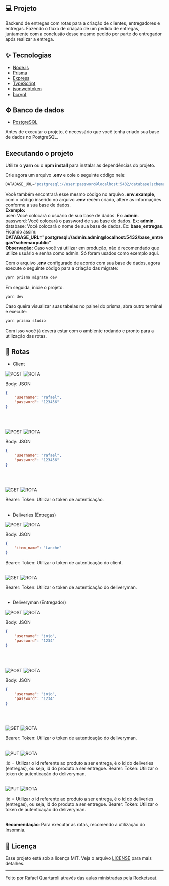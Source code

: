 ## 💻 Projeto
Backend de entregas com rotas para a criação de clientes, entregadores e entregas. Fazendo o fluxo de criação de um pedido de entregas, juntamente com a conclusão desse mesmo pedido por parte do entregador após realizar a entrega.


## ✨ Tecnologias

- [Node.js](https://nodejs.org/en/)
- [Prisma](https://www.prisma.io/)
- [Express](https://expressjs.com/pt-br/)
- [TypeScript](https://www.typescriptlang.org/)
- [jsonwebtoken](https://github.com/auth0/node-jsonwebtoken#readme)
- [bcrypt](https://github.com/kelektiv/node.bcrypt.js#readme)


## ⚙️ Banco de dados

- [PostgreSQL](https://www.postgresql.org/)

Antes de executar o projeto, é necessário que você tenha criado sua base de dados no PostgreSQL.


## Executando o projeto

Utilize o **yarn** ou o **npm install** para instalar as dependências do projeto.

Crie agora um arquivo **.env** e cole o seguinte código nele:
```cl
DATABASE_URL="postgresql://user:password@localhost:5432/database?schema=public"
```
Você também encontrará esse mesmo código no arquivo **.env.example**, com o código inserido no arquivo **.env** recém criado, altere as informações conforme a sua base de dados.<br />
**Exemplo:** <br />
user: Você colocará o usuário de sua base de dados. Ex: **admin**. <br />
password: Você colocará o password de sua base de dados. Ex: **admin**. <br />
database: Você colocará o nome de sua base de dados. Ex: **base_entregas**. <br />
Ficando assim: **DATABASE_URL="postgresql://admin:admin@localhost:5432/base_entregas?schema=public"** <br />
**Observação:** Caso você vá utilizar em produção, não é recomendado que utilize usuário e senha como admin. Só foram usados como exemplo aqui.

Com o arquivo **.env** configurado de acordo com sua base de dados, agora execute o seguinte código para a criação das migrate:
```cl
yarn prisma migrate dev
```

Em seguida, inicie o projeto.

```cl
yarn dev
```

Caso queira visualizar suas tabelas no painel do prisma, abra outro terminal e execute:
```cl
yarn prisma studio
```

Com isso você já deverá estar com o ambiente rodando e pronto para a utilização das rotas.


## 🎏 Rotas

- Client 
<p>
  <img alt="POST" src="https://img.shields.io/badge/-POST-brightgreen">
  <img alt="ROTA" src="https://img.shields.io/static/v1?label=baseURL&message=/client/&color=inactive&labelColor=8257e5">
</p>

Body: JSON
```json
{
	"username": "rafael",
	"password": "123456"
}
```
<br />
<br />

<p>
  <img alt="POST" src="https://img.shields.io/badge/-POST-brightgreen">
  <img alt="ROTA" src="https://img.shields.io/static/v1?label=baseURL&message=/client/authenticate&color=inactive&labelColor=8257e5">
</p>

Body: JSON
```json
{
	"username": "rafael",
	"password": "123456"
}
```
<br />
<br />

<p>
  <img alt="GET" src="https://img.shields.io/badge/-GET-blue">
  <img alt="ROTA" src="https://img.shields.io/static/v1?label=baseURL&message=/client/deliveries&color=inactive&labelColor=8257e5">
</p>

Bearer: Token: Utilizar o token de autenticação.
<br />
<br />

- Deliveries (Entregas)
<p>
  <img alt="POST" src="https://img.shields.io/badge/-POST-brightgreen">
  <img alt="ROTA" src="https://img.shields.io/static/v1?label=baseURL&message=/delivery&color=inactive&labelColor=8257e5">
</p>

Body: JSON
```json
{
	"item_name": "Lanche"
}
```
Bearer: Token: Utilizar o token de autenticação do client.
<br />
<br />

<p>
  <img alt="GET" src="https://img.shields.io/badge/-GET-blue">
  <img alt="ROTA" src="https://img.shields.io/static/v1?label=baseURL&message=/delivery/available&color=inactive&labelColor=8257e5">
</p>

Bearer: Token: Utilizar o token de autenticação do deliveryman.
<br />
<br />

- Deliveryman (Entregador)
<p>
  <img alt="POST" src="https://img.shields.io/badge/-POST-brightgreen">
  <img alt="ROTA" src="https://img.shields.io/static/v1?label=baseURL&message=/deliveryman&color=inactive&labelColor=8257e5">
</p>

Body: JSON
```json
{
	"username": "jojo",
	"password": "1234"
}
```
<br />
<br />

<p>
  <img alt="POST" src="https://img.shields.io/badge/-POST-brightgreen">
  <img alt="ROTA" src="https://img.shields.io/static/v1?label=baseURL&message=/deliveryman/authenticate&color=inactive&labelColor=8257e5">
</p>

Body: JSON
```json
{
	"username": "jojo",
	"password": "1234"
}
```
<br />
<br />

<p>
  <img alt="GET" src="https://img.shields.io/badge/-GET-blue">
  <img alt="ROTA" src="https://img.shields.io/static/v1?label=baseURL&message=/deliveryman/deliveries&color=inactive&labelColor=8257e5">
</p>

Bearer: Token: Utilizar o token de autenticação do deliveryman.
<br />
<br />

<p>
  <img alt="PUT" src="https://img.shields.io/badge/-PUT-orange">
  <img alt="ROTA" src="https://img.shields.io/static/v1?label=baseURL&message=/delivery/updateDeliveryman/:id&color=inactive&labelColor=8257e5">
</p>

:id = Utilizar o id referente ao produto a ser entrega, é o id do deliveries (entregas), ou seja, id do produto a ser entregue.
Bearer: Token: Utilizar o token de autenticação do deliveryman.
<br />
<br />

<p>
  <img alt="PUT" src="https://img.shields.io/badge/-PUT-orange">
  <img alt="ROTA" src="https://img.shields.io/static/v1?label=baseURL&message=/delivery/updateEndDate/:id&color=inactive&labelColor=8257e5">
</p>

:id = Utilizar o id referente ao produto a ser entrega, é o id do deliveries (entregas), ou seja, id do produto a ser entregue.
Bearer: Token: Utilizar o token de autenticação do deliveryman.
<br />
<br />

**Recomendação**: Para executar as rotas, recomendo a utilização do [Insomnia](https://insomnia.rest/).

## 📄 Licença

Esse projeto está sob a licença MIT. Veja o arquivo [LICENSE](LICENSE.md) para mais detalhes.

---

Feito por Rafael Quartaroli através das aulas ministradas pela [Rocketseat](https://rocketseat.com.br/).

<br />
